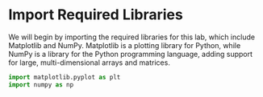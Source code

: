 # Import Required Libraries

We will begin by importing the required libraries for this lab, which include Matplotlib and NumPy. Matplotlib is a plotting library for Python, while NumPy is a library for the Python programming language, adding support for large, multi-dimensional arrays and matrices.

```python
import matplotlib.pyplot as plt
import numpy as np
```
